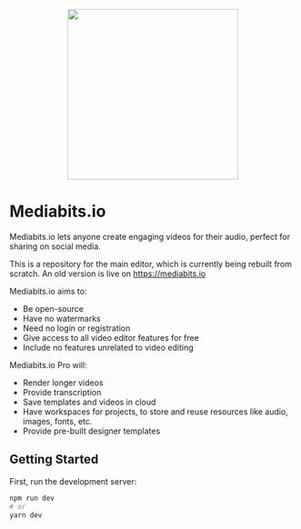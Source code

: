 <p align="center">
  <img width="300" src="https://images2.imgbox.com/f7/a2/HACjzYnu_o.png">
</p>

# Mediabits.io

Mediabits.io lets anyone create engaging videos for their audio, perfect for sharing on social media.

This is a repository for the main editor, which is currently being rebuilt from scratch. An old version is live on https://mediabits.io

Mediabits.io aims to:

- Be open-source
- Have no watermarks
- Need no login or registration
- Give access to all video editor features for free
- Include no features unrelated to video editing

Mediabits.io Pro will:

- Render longer videos
- Provide transcription
- Save templates and videos in cloud
- Have workspaces for projects, to store and reuse resources like audio, images, fonts, etc.
- Provide pre-built designer templates

## Getting Started

First, run the development server:

```bash
npm run dev
# or
yarn dev
```
